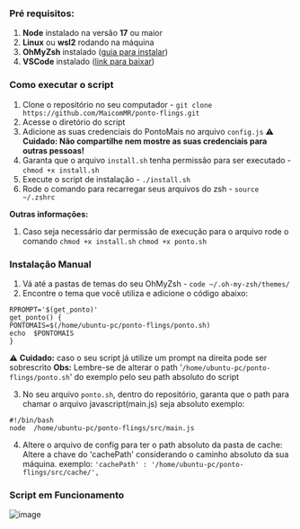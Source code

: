 ### Pré requisitos:
1.  **Node** instalado na versão **17** ou maior
2.  **Linux** ou **wsl2** rodando na máquina
3.  **OhMyZsh** instalado ([guia para instalar](https://gist.github.com/MaicomMR/b436ae8f454f1d5a8109353eb027ebc8))
4.  **VSCode** instalado ([link para baixar](https://code.visualstudio.com/))

### Como executar o script
1. Clone o repositório no seu computador - `git clone https://github.com/MaicomMR/ponto-flings.git`
2. Acesse o diretório do script
3. Adicione as suas credenciais do PontoMais no arquivo `config.js`
:warning: **Cuidado: Não compartilhe nem mostre as suas credenciais para outras pessoas!**
4. Garanta que o arquivo `install.sh` tenha permissão para ser executado - `chmod +x install.sh`
5. Execute o script de instalação - `./install.sh`
6. Rode o comando para recarregar seus arquivos do zsh - `source ~/.zshrc`

**Outras informações:**
1. Caso seja necessário dar permissão de execução para o arquivo rode o comando
`chmod +x install.sh`
`chmod +x ponto.sh`

### Instalação Manual
1. Vá até a pastas de temas do seu OhMyZsh - `code ~/.oh-my-zsh/themes/` 
2. Encontre o tema que você utiliza e adicione o código abaixo:
```
RPROMPT='$(get_ponto)'
get_ponto() {
PONTOMAIS=$(/home/ubuntu-pc/ponto-flings/ponto.sh)
echo  $PONTOMAIS
}
```
:warning: **Cuidado:** caso o seu script já utilize um prompt na direita pode ser sobrescrito
**Obs:** Lembre-se de alterar o path '`/home/ubuntu-pc/ponto-flings/ponto.sh`' do exemplo pelo seu path absoluto do script

3. No seu arquivo `ponto.sh`, dentro do repositório, garanta que o path para chamar o arquivo javascript(main.js) seja absoluto
exemplo:
```
#!/bin/bash
node  /home/ubuntu-pc/ponto-flings/src/main.js
```

4. Altere o arquivo de config para ter o path absoluto da pasta de cache:
Altere a chave do 'cachePath' considerando o caminho absoluto da sua máquina.
exemplo: `'cachePath' : '/home/ubuntu-pc/ponto-flings/src/cache/',`

### Script em Funcionamento
![image](https://github.com/MaicomMR/ponto-flings/assets/12571488/831f4ca6-dc99-47e8-90b4-2432bb1ef192)
